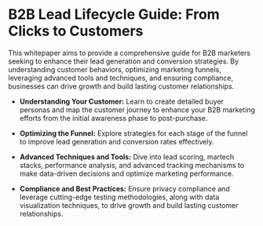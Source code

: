 # B2B Lead Lifecycle Guide: From Clicks to Customers

This whitepaper aims to provide a comprehensive guide for B2B marketers seeking to enhance their lead generation and conversion strategies. By understanding customer behaviors, optimizing marketing funnels, leveraging advanced tools and techniques, and ensuring compliance, businesses can drive growth and build lasting customer relationships.

-   **Understanding Your Customer:** Learn to create detailed buyer personas and map the customer journey to enhance your B2B marketing efforts from the initial awareness phase to post-purchase.
    
-   **Optimizing the Funnel:** Explore strategies for each stage of the funnel to improve lead generation and conversion rates effectively.
    
-   **Advanced Techniques and Tools:** Dive into lead scoring, martech stacks, performance analysis, and advanced tracking mechanisms to make data-driven decisions and optimize marketing performance.
    
-   **Compliance and Best Practices:** Ensure privacy compliance and leverage cutting-edge testing methodologies, along with data visualization techniques, to drive growth and build lasting customer relationships.
